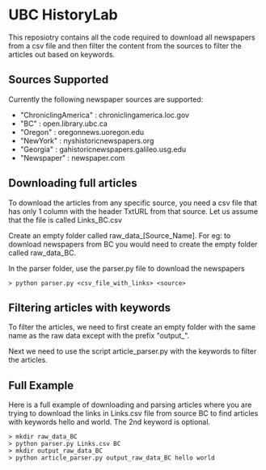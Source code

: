 # UBC HistoryLab

This reposiotry contains all the code required to download all newspapers from a csv file
and then filter the content from the sources to filter the articles out based on keywords.

## Sources Supported

Currently the following newspaper sources are supported:

+ "ChroniclingAmerica" : chroniclingamerica.loc.gov
+ "BC" : open.library.ubc.ca
+ "Oregon" : oregonnews.uoregon.edu
+ "NewYork" : nyshistoricnewspapers.org
+ "Georgia" : gahistoricnewspapers.galileo.usg.edu
+ "Newspaper" : newspaper.com 

## Downloading full articles

To download the articles from any specific source, you need a csv file that has only 1 column with the header TxtURL from that source.
Let us assume that the file is called Links_BC.csv

Create an empty folder called raw_data_[Source_Name]. For eg: to download newspapers from BC you would need to create the
empty folder called raw_data_BC.

In the parser folder, use the parser.py file to download the newspapers

```
> python parser.py <csv_file_with_links> <source>
```

## Filtering articles with keywords

To filter the articles, we need to first create an empty folder with the same name as the raw data except with the prefix "output_".

Next we need to use the script article_parser.py with the keywords to filter the articles.


## Full Example

Here is a full example of downloading and parsing articles where you are trying to download the links in Links.csv file from source BC
to find articles with keywords hello and world. The 2nd keyword is optional.

```
> mkdir raw_data_BC
> python parser.py Links.csv BC
> mkdir output_raw_data_BC
> python article_parser.py output_raw_data_BC hello world
```
